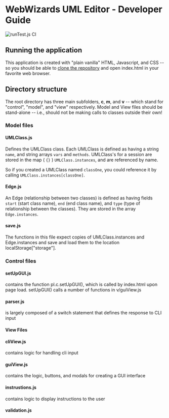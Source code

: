 # WebWizards UML Editor - Developer Guide
![runTest.js CI](https://github.com/mucsci-students/2020sp-420-WebWizards/workflows/runTest.js%20CI/badge.svg)
## Running the application
This application is created with "plain vanilla" HTML, Javascript, and CSS -- so you should be able to [clone the repository](https://github.com/mucsci-students/2020sp-420-WebWizards.git) and open index.html in your favorite web browser.

## Directory structure
The root directory has three main subfolders, **c**, **m**, and **v** -- which stand for "control", "model", and "view" respectively. Model and View files should be stand-alone -- i.e., should not be making calls to classes outside their own!

### Model files
#### UMLClass.js
Defines the UMLClass class. Each UMLClass is defined as having a string `name`, and string arrays `vars` and `methods`.
UMLClass's for a session are stored in the map ( `{}` ) `UMLClass.instances`, and are referenced by name.

So if you created a UMLClass named `classOne`, you could reference it by calling `UMLClass.instances[classOne]`.

#### Edge.js
An Edge (relationship between two classes) is defined as having fields `start` (start class name), `end` (end class name), and `type` (type of relationship between the classes). They are stored in the array `Edge.instances`.

#### save.js
The functions in this file expect copies of UMLClass.instances and Edge.instances and save and load them to the location localStorage["storage"].

### Control files
#### setUpGUI.js
contains the function pl.c.setUpGUI(), which is called by index.html upon page load. setUpGUI() calls a number of functions in v/guiView.js
#### parser.js
is largely composed of a switch statement that defines the response to CLI input

#### View Files

#### cliView.js
contains logic for handling cli input

#### guiView.js
contains the logic, buttons, and modals for creating a GUI interface

#### instrustions.js
contains logic to display instructions to the user

#### validation.js

